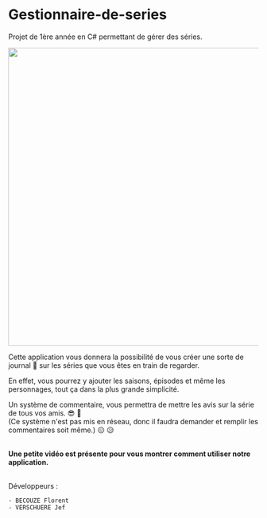 # Gestionnaire-de-series
Projet de 1ère année en C# permettant de gérer des séries.

<p align="center">
  <img src="http://laplumedauphine.fr/wordpress/wp-content/uploads/2016/12/series-TV-22-avril-2013-678x381.jpg" width=600/>
</p>

Cette application vous donnera la possibilité de vous créer une sorte de journal :closed_book: sur les séries que vous êtes en train de regarder.

En effet, vous pourrez y ajouter les saisons, épisodes et même les personnages, tout ça dans la plus grande simplicité.

Un système de commentaire, vous permettra de mettre les avis sur la série de tous vos amis. :sunglasses: :clap:
<br/>(Ce système n'est pas mis en réseau, donc il faudra demander et remplir les commentaires soit même.) :confounded:  :disappointed_relieved:


**<br/>Une petite vidéo est présente pour vous montrer comment utiliser notre application.**

<br/>
Développeurs :

    - BECOUZE Florent
    - VERSCHUERE Jef
